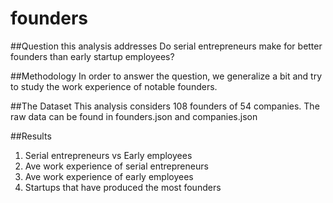 founders
========

##Question this analysis addresses
Do serial entrepreneurs make for better founders than early startup employees?

##Methodology
In order to answer the question, we generalize a bit and try to study the work experience of notable founders.

##The Dataset
This analysis considers 108 founders of 54 companies. The raw data can be found in founders.json and companies.json

##Results
1. Serial entrepreneurs vs Early employees
2. Ave work experience of serial entrepreneurs
3. Ave work experience of early employees
4. Startups that have produced the most founders
